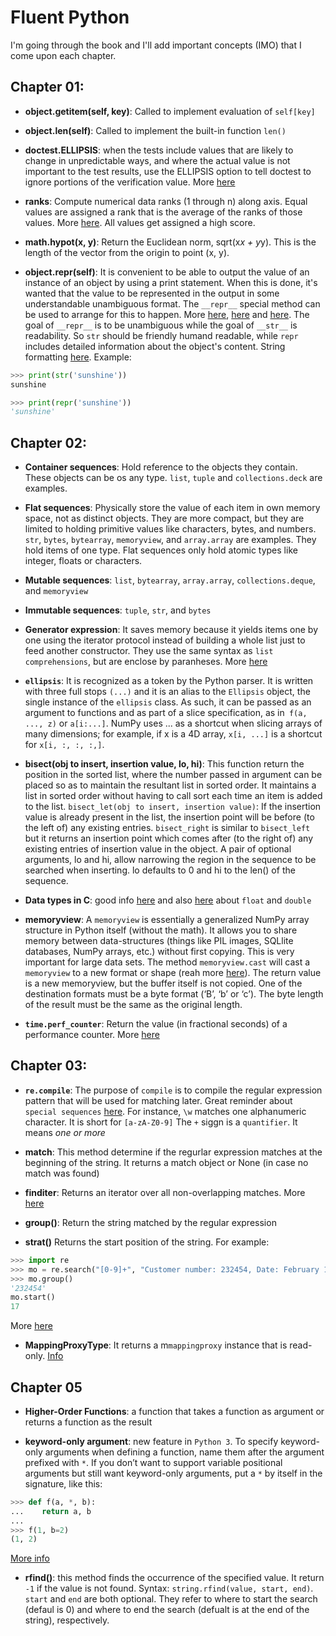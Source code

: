 # Fluent Python

I'm going through the book and I'll add important concepts (IMO) that I come upon each chapter. 

## Chapter 01:

* **object.__getitem__(self, key)**: Called to implement evaluation of `self[key]`

* **object.__len__(self)**: Called to implement the built-in function `len()`

* **doctest.ELLIPSIS**: when the tests include values that are likely to change in unpredictable ways, and where the actual value is not important to the test results, use the ELLIPSIS option to tell doctest to ignore portions of the verification value. More [here](https://pymotw.com/3/doctest/)

* **ranks**: Compute numerical data ranks (1 through n) along axis. Equal values are assigned a rank that is the average of the ranks of those values. More [here](https://pandas.pydata.org/pandas-docs/stable/reference/api/pandas.DataFrame.rank.html). All values get assigned a high score.

* **math.hypot(x, y)**: Return the Euclidean norm, sqrt(x*x + y*y). This is the length of the vector from the origin to point (x, y).

* **object.__repr__(self)**: It is convenient to be able to output the value of an instance of an object by using a print statement. When this is done, it's wanted that the value to be represented in the output in some understandable unambiguous format. The `__repr__` special method can be used to arrange for this to happen. More [here](https://docs.python.org/3/reference/datamodel.html), [here](https://www.codecademy.com/en/forum_questions/551c137f51b887bbc4001b73) and [here](https://stackoverflow.com/questions/1436703/difference-between-str-and-repr). The goal of `__repr__` is to be unambiguous while the goal of `__str__` is readability. So `str` should be friendly humand readable, while `repr` includes detailed information about the object's content. String formatting [here](https://docs.python.org/dev/library/string.html#string-formatting).
Example:
```python
>>> print(str('sunshine'))
sunshine

>>> print(repr('sunshine'))
'sunshine'
```

## Chapter 02:

* **Container sequences**: Hold reference to the objects they contain. These objects can be os any type. `list`, `tuple` and `collections.deck` are examples.

* **Flat sequences**: Physically store the value of each item in own memory space, not as distinct objects. They are more compact, but they are limited to holding primitive values like characters, bytes, and numbers. `str`, `bytes`, `bytearray`, `memoryview`, and `array.array` are examples. They hold items of one type. Flat sequences only hold atomic types like integer, floats or characters.

* **Mutable sequences**: `list`, `bytearray`, `array.array`, `collections.deque`, and `memoryview` 

* **Immutable sequences**: `tuple`, `str`, and `bytes`
* **Generator expression**: It saves memory because it yields items one by one using the iterator protocol instead of building a whole list just to feed another constructor. They use the same syntax as `list comprehensions`, but are enclose by paranheses. More [here](https://www.python.org/dev/peps/pep-0289/)

* **`ellipsis`**: It is recognized as a token by the Python parser. It is written with three full stops `(...)` and it is an alias to the `Ellipsis` object, the single instance of the `ellipsis` class. As such, it can be passed as an argument to functions and as part of a slice specification, as in` f(a, ..., z)` or `a[i:...]`. NumPy uses ... as a shortcut when slicing arrays of many dimensions; for example, if x is a 4D array, `x[i, ...]` is a shortcut for `x[i, :, :, :,]`.

* **bisect(obj to insert, insertion value, lo, hi)**: This function return the position in the sorted list, where the number passed in argument can be placed so as to maintain the resultant list in sorted order. It maintains a list in sorted order without having to call sort each time an item is added to the list. `bisect_let(obj to insert, insertion value)`: If the insertion value is already present in the list, the insertion point will be before (to the left of) any existing entries. `bisect_right` is similar to `bisect_left` but it returns an insertion point which comes after (to the right of) any existing entries of insertion value in the object. A pair of optional arguments, lo and hi, allow narrowing the region in the sequence to be searched when inserting. lo defaults to 0 and hi to the len() of the sequence.

* **Data types in C**: good info [here](https://www.studytonight.com/c/datatype-in-c.php) and also [here](https://www.thoughtco.com/definition-of-double-958065) about `float` and `double`

* **memoryview**: A `memoryview` is essentially a generalized NumPy array structure in Python itself (without the math). It allows you to share memory between data-structures (things like PIL images, SQLlite databases, NumPy arrays, etc.) without first copying. This is very important for large data sets. The method `memoryview.cast` will cast a `memoryview` to a new format or shape (reah more [here](https://docs.python.org/3/library/stdtypes.html#binaryseq)). The return value is a new memoryview, but the buffer itself is not copied. One of the destination formats must be a byte format (‘B’, ‘b’ or ‘c’). The byte length of the result must be the same as the original length.

* **`time.perf_counter`**: Return the value (in fractional seconds) of a performance counter. More [here](https://stackoverflow.com/a/25787875)

## Chapter 03:

* **`re.compile`**: The purpose of `compile`  is to compile the regular expression pattern that will be used for matching later. Great reminder about `special sequences` [here](https://www.regular-expressions.info/characters.html#special). For instance, `\w` matches one alphanumeric character. It is short for `[a-zA-Z0-9]` The `+` siggn is  a `quantifier`. It means *one or more*

* **match**: This method determine if the regurlar expression matches at the beginning of the string. It returns a match object or None (in case no match was found)

* **finditer**: Returns an iterator over all non-overlapping matches. More [here](https://www.saltycrane.com/blog/2007/10/python-finditer-regular-expression/)

* **group()**: Return the string matched by the regular expression

* **strat()** Returns the start position of the string. For example:
```python
>>> import re
>>> mo = re.search("[0-9]+", "Customer number: 232454, Date: February 12, 2011")
>>> mo.group()
'232454'
mo.start()
17
```
More [here](https://www.python-course.eu/python3_re.php)

* **MappingProxyType**: It returns a m`mappingproxy` instance that is read-only. [Info](https://docs.python.org/3/library/types.html)


## Chapter 05

* **Higher-Order Functions**: a function that takes a function as argument or returns a function as the result 

* **keyword-only argument**: new feature in `Python 3`. To specify keyword-only arguments when defining a function, name them after the argument prefixed with `*`. If you don’t want to support variable positional arguments but still want keyword-only arguments, put a `*` by itself in the signature, like this:
```python
>>> def f(a, *, b):
...    return a, b
... 
>>> f(1, b=2)
(1, 2)
```
[More info](https://www.python.org/dev/peps/pep-3102/)

* **rfind()**: this method finds the occurrence of the specified value. It return `-1` if the value is not found. Syntax: `string.rfind(value, start, end)`. `start` and `end` are both optional. They refer to where to start the search (defaul is 0) and where to end the search (defualt is at the end of the string), respectively.

